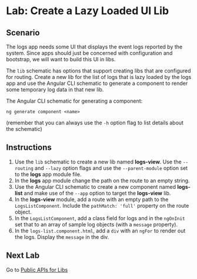 # Lab: Create a Lazy Loaded UI Lib

## Scenario
The logs app needs some UI that displays the event logs reported by the system. Since apps should just be concerned with configuration and bootstrap, we will want to build this UI in libs.

The `lib` schematic has options that support creating libs that are configured for routing. Create a new lib for the list of logs that is lazy loaded by the logs app and use the Angular CLI schematic to generate a component to render some temporary log data in that new lib.

The Angular CLI schematic for generating a component:
```console
ng generate component <name>
```
(remember that you can always use the `-h` option flag to list details about the schematic)

## Instructions
1. Use the `lib` schematic to create a new lib named **logs-view**. Use the `--routing` and `--lazy` option flags and use the `--parent-module` option set to the **logs** app module file.
1. In the **logs** app module change the path on the route to an empty string.
1. Use the Angular CLI schematic to create a new component named **logs-list** and make use of the `--app` option to target the **logs-view** lib.
1. In the **logs-view** module, add a route with an empty path to the `LogsListComponent`. Include the `pathMatch: 'full'` property on the route object.
1. In the `LogsListComponent`, add a class field for logs and in the `ngOnInit` set that to an array of sample log objects (with a `message` property).
1. In the `logs-list.component.html`, add a `div` with an `ngFor` to render out the logs. Display the `message` in the div.

## Next Lab
Go to [Public APIs for Libs](lab-3.md)